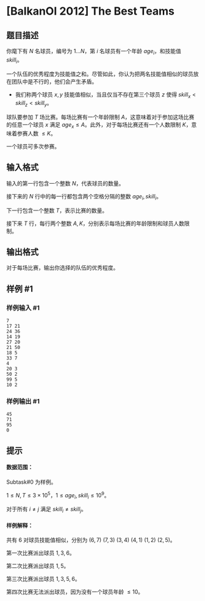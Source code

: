 # [BalkanOI 2012] The Best Teams

## 题目描述

你麾下有 $N$ 名球员，编号为 $1\dots N$，第 $i$ 名球员有一个年龄 $age_i$，和技能值 $skill_i$。

一个队伍的优秀程度为技能值之和。尽管如此，你认为把两名技能值相似的球员放在团队中是不行的，他们会产生矛盾。

- 我们称两个球员 $x,y$ 技能值相似，当且仅当不存在第三个球员 $z$ 使得 $skill_x<skill_z<skill_y$。

球队要参加 $T$ 场比赛。每场比赛有一个年龄限制 $A$，这意味着对于参加这场比赛的任意一个球员 $x$ 满足 $age_x\le A$。此外，对于每场比赛还有一个人数限制 $K$，意味着参赛人数 $\le K$。

一个球员可多次参赛。

## 输入格式

输入的第一行包含一个整数 $N$，代表球员的数量。

接下来的 $N$ 行中的每一行都包含两个空格分隔的整数 $age_i,skill_i$。

下一行包含一个整数 $T$，表示比赛的数量。

接下来 $T$ 行，每行两个整数 $A,K$，分别表示每场比赛的年龄限制和球员人数限制。

## 输出格式

对于每场比赛，输出你选择的队伍的优秀程度。

## 样例 #1

### 样例输入 #1
```
7
17 21
24 36
14 19
27 20
21 50
18 5
33 7
4
20 3
50 2
99 5
10 2
```

### 样例输出 #1

```
45
71
95
0
```

## 提示

#### 数据范围：
Subtask#0 为样例。

$1\le N,T\le 3\times 10^5$，$1\le age_i,skill_i\le10^9$。

对于所有 $i\neq j$ 满足 $skill_i\neq skill_j$。

#### 样例解释：
共有 $6$ 对球员技能值相似，分别为 $(6,7)$ $(7,3)$ $(3,4)$ $(4,1)$ $(1,2)$ $(2,5)$。

第一次比赛派出球员 $1,3,6$。

第二次比赛派出球员 $1,5$。

第三次比赛派出球员 $1,3,5,6$。

第四次比赛无法派出球员，因为没有一个球员年龄 $\le10$。
